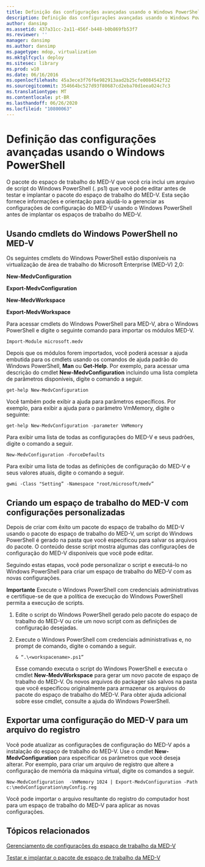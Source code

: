 ```yaml
---
title: Definição das configurações avançadas usando o Windows PowerShell
description: Definição das configurações avançadas usando o Windows PowerShell
author: dansimp
ms.assetid: 437a31cc-2a11-456f-b448-b0b869fb53f7
ms.reviewer: ''
manager: dansimp
ms.author: dansimp
ms.pagetype: mdop, virtualization
ms.mktglfcycl: deploy
ms.sitesec: library
ms.prod: w10
ms.date: 06/16/2016
ms.openlocfilehash: 45a3ece3f76f6e982913aad2b25cfe0084542f32
ms.sourcegitcommit: 354664bc527d93f80687cd2eba70d1eea024c7c3
ms.translationtype: MT
ms.contentlocale: pt-BR
ms.lasthandoff: 06/26/2020
ms.locfileid: "10800063"
---
```

# Definição das configurações avançadas usando o Windows PowerShell


O pacote do espaço de trabalho do MED-V que você cria inclui um arquivo de script do Windows PowerShell (. ps1) que você pode editar antes de testar e implantar o pacote do espaço de trabalho do MED-V. Esta seção fornece informações e orientação para ajudá-lo a gerenciar as configurações de configuração do MED-V usando o Windows PowerShell antes de implantar os espaços de trabalho do MED-V.

## Usando cmdlets do Windows PowerShell no MED-V


Os seguintes cmdlets do Windows PowerShell estão disponíveis na virtualização de área de trabalho do Microsoft Enterprise (MED-V) 2,0:

**New-MedvConfiguration**

**Export-MedvConfiguration**

**New-MedvWorkspace**

**Export-MedvWorkspace**

Para acessar cmdlets do Windows PowerShell para MED-V, abra o Windows PowerShell e digite o seguinte comando para importar os módulos MED-V.

``` syntax
Import-Module microsoft.medv
```

Depois que os módulos forem importados, você poderá acessar a ajuda embutida para os cmdlets usando os comandos de ajuda padrão do Windows PowerShell, **Man** ou **Get-Help**. Por exemplo, para acessar uma descrição do cmdlet **New-MedvConfiguration** incluindo uma lista completa de parâmetros disponíveis, digite o comando a seguir.

``` syntax
get-help New-MedvConfiguration
```

Você também pode exibir a ajuda para parâmetros específicos. Por exemplo, para exibir a ajuda para o parâmetro VmMemory, digite o seguinte:

``` syntax
get-help New-MedvConfiguration -parameter VmMemory
```

Para exibir uma lista de todas as configurações do MED-V e seus padrões, digite o comando a seguir.

``` syntax
New-MedvConfiguration -ForceDefaults
```

Para exibir uma lista de todas as definições de configuração do MED-V e seus valores atuais, digite o comando a seguir.

``` syntax
gwmi -Class "Setting” -Namespace "root/microsoft/medv”
```

## Criando um espaço de trabalho do MED-V com configurações personalizadas


Depois de criar com êxito um pacote do espaço de trabalho do MED-V usando o pacote do espaço de trabalho do MED-V, um script do Windows PowerShell é gerado na pasta que você especificou para salvar os arquivos do pacote. O conteúdo desse script mostra algumas das configurações de configuração do MED-V disponíveis que você pode editar.

Seguindo estas etapas, você pode personalizar o script e executá-lo no Windows PowerShell para criar um espaço de trabalho do MED-V com as novas configurações.

**Importante**  Execute o Windows PowerShell com credenciais administrativas e certifique-se de que a política de execução do Windows PowerShell permita a execução de scripts.

1.  Edite o script do Windows PowerShell gerado pelo pacote do espaço de trabalho do MED-V ou crie um novo script com as definições de configuração desejadas.

2.  Execute o Windows PowerShell com credenciais administrativas e, no prompt de comando, digite o comando a seguir.

    ``` syntax
    & “.\<workspacename>.ps1”
    ```

    Esse comando executa o script do Windows PowerShell e executa o cmdlet **New-MedvWorkspace** para gerar um novo pacote de espaço de trabalho do MED-V. Os novos arquivos do packager são salvos na pasta que você especificou originalmente para armazenar os arquivos do pacote do espaço de trabalho do MED-V. Para obter ajuda adicional sobre esse cmdlet, consulte a ajuda do Windows PowerShell.

 

## Exportar uma configuração do MED-V para um arquivo do registro


Você pode atualizar as configurações de configuração do MED-V após a instalação do espaço de trabalho do MED-V. Use o cmdlet **New-MedvConfiguration** para especificar os parâmetros que você deseja alterar. Por exemplo, para criar um arquivo de registro que altere a configuração de memória da máquina virtual, digite os comandos a seguir.

``` syntax
New-MedvConfiguration  -VmMemory 1024 | Export-MedvConfiguration -Path c:\medvConfiguration\myConfig.reg
```

Você pode importar o arquivo resultante do registro do computador host para um espaço de trabalho do MED-V para aplicar as novas configurações.

## Tópicos relacionados


[Gerenciamento de configurações do espaço de trabalho da MED-V](managing-med-v-workspace-configuration-settings.md)

[Testar e implantar o pacote de espaço de trabalho da MED-V](test-and-deploy-the-med-v-workspace-package.md)

 

 





